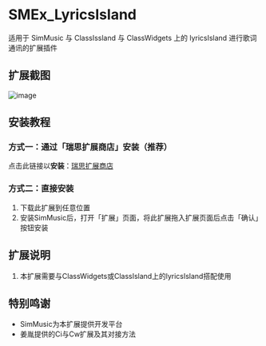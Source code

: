 # SMEx_LyricsIsland
适用于 SimMusic 与 ClassIssland 与 ClassWidgets 上的 lyricsIsland 进行歌词通讯的扩展插件

## 扩展截图

![image](https://github.com/user-attachments/assets/3a42cbeb-0baf-40de-992a-fdd925b78160)

## 安装教程

### 方式一：通过「瑞思扩展商店」安装（推荐）

点击此链接以**安装**：[瑞思扩展商店](https://github.com/PYLXU/SMEx_pluginStore)

### 方式二：直接安装

1. 下载此扩展到任意位置
2. 安装SimMusic后，打开「扩展」页面，将此扩展拖入扩展页面后点击「确认」按钮安装

## 扩展说明

1. 本扩展需要与ClassWidgets或ClassIsland上的lyricsIsland搭配使用

## 特别鸣谢

- SimMusic为本扩展提供开发平台
- 姜胤提供的Ci与Cw扩展及其对接方法
